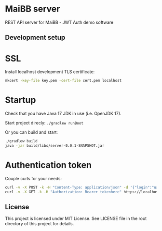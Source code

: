 # MaiBB server

REST API server for MaiBB - JWT Auth demo software

## Development setup

# SSL

Install localhost development TLS certificate:

```sh
mkcert -key-file key.pem -cert-file cert.pem localhost
```

# Startup

Check that you have Java 17 JDK in use (i.e. OpenJDK 17).

Start project direcly: `./gradlew runBoot`

Or you can build and start:
```sh
./gradlew build
java -jar build/libs/server-0.0.1-SNAPSHOT.jar
```

# Authentication token

Couple curls for your needs:
```sh
curl -v -X POST -k -H "Content-Type: application/json" -d '{"login":"usernamehere","password":"passwordhere"}' https://localhost:8443/auth/login
curl -v -X GET -k -H "Authorization: Bearer tokenhere" https://localhost:8443/hello
```

## License
This project is licensed under MIT License. See LICENSE file in the root directory of this project for details.

